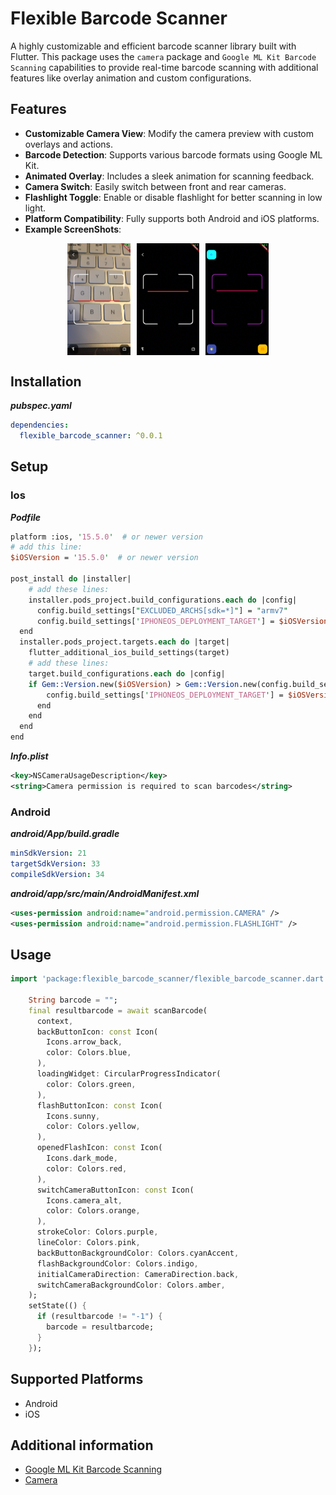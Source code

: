 # Flexible Barcode Scanner
A highly customizable and efficient barcode scanner library built with Flutter. This package uses the `camera` package and `Google ML Kit Barcode Scanning` capabilities to provide real-time barcode scanning with additional features like overlay animation and custom configurations.
## Features

- **Customizable Camera View**: Modify the camera preview with custom overlays and actions.
- **Barcode Detection**: Supports various barcode formats using Google ML Kit.
- **Animated Overlay**: Includes a sleek animation for scanning feedback.
- **Camera Switch**: Easily switch between front and rear cameras.
- **Flashlight Toggle**: Enable or disable flashlight for better scanning in low light.
- **Platform Compatibility**: Fully supports both Android and iOS platforms.
- **Example ScreenShots**:

<div style="display: flex; justify-content: center; align-items: center; gap: 10px;">
  <img src="https://raw.githubusercontent.com/emrhnzngn/flexible_barcode_scanner/master/assets/IMG_0034.png" alt="Image 1" width="20%" />
  <img src="https://raw.githubusercontent.com/emrhnzngn/flexible_barcode_scanner/master/assets/IMG_0033.png" alt="Image 2" width="20%" />
  <img src="https://raw.githubusercontent.com/emrhnzngn/flexible_barcode_scanner/master/assets/IMG_0032.png" alt="Image 3" width="20%" />
</div>

## Installation
***pubspec.yaml***
```yaml
dependencies:
  flexible_barcode_scanner: ^0.0.1
```
## Setup

### Ios

***Podfile***

```perl
platform :ios, '15.5.0'  # or newer version
# add this line:
$iOSVersion = '15.5.0'  # or newer version

post_install do |installer|
    # add these lines:
    installer.pods_project.build_configurations.each do |config|
      config.build_settings["EXCLUDED_ARCHS[sdk=*]"] = "armv7"
      config.build_settings['IPHONEOS_DEPLOYMENT_TARGET'] = $iOSVersion
  end
  installer.pods_project.targets.each do |target|
    flutter_additional_ios_build_settings(target)
    # add these lines:
    target.build_configurations.each do |config|
    if Gem::Version.new($iOSVersion) > Gem::Version.new(config.build_settings['IPHONEOS_DEPLOYMENT_TARGET'])
        config.build_settings['IPHONEOS_DEPLOYMENT_TARGET'] = $iOSVersion
      end
    end
  end
end
```

***Info.plist***

```xml
<key>NSCameraUsageDescription</key>
<string>Camera permission is required to scan barcodes</string>
```

### Android

***android/App/build.gradle***

```yaml
minSdkVersion: 21
targetSdkVersion: 33
compileSdkVersion: 34
```

***android/app/src/main/AndroidManifest.xml***

```xml
<uses-permission android:name="android.permission.CAMERA" />
<uses-permission android:name="android.permission.FLASHLIGHT" />
```

## Usage

```dart
import 'package:flexible_barcode_scanner/flexible_barcode_scanner.dart';

    String barcode = "";
    final resultbarcode = await scanBarcode(
      context,
      backButtonIcon: const Icon(
        Icons.arrow_back,
        color: Colors.blue,
      ),
      loadingWidget: CircularProgressIndicator(
        color: Colors.green,
      ),
      flashButtonIcon: const Icon(
        Icons.sunny,
        color: Colors.yellow,
      ),
      openedFlashIcon: const Icon(
        Icons.dark_mode,
        color: Colors.red,
      ),
      switchCameraButtonIcon: const Icon(
        Icons.camera_alt,
        color: Colors.orange,
      ),
      strokeColor: Colors.purple,
      lineColor: Colors.pink,
      backButtonBackgroundColor: Colors.cyanAccent,
      flashBackgroundColor: Colors.indigo,
      initialCameraDirection: CameraDirection.back,
      switchCameraBackgroundColor: Colors.amber,
    );
    setState(() {
      if (resultbarcode != "-1") {
        barcode = resultbarcode;
      }
    });
```

## Supported Platforms
- Android
- iOS

## Additional information

- [Google ML Kit Barcode Scanning](https://pub.dev/packages/google_mlkit_barcode_scanning)
- [Camera](https://pub.dev/packages/camera)
